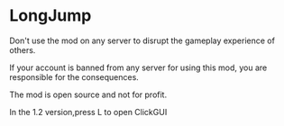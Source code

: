 # LongJump

Don't use the mod on any server to disrupt the gameplay experience of others.

If your account is banned from any server for using this mod, you are responsible for the consequences.

The mod is open source and not for profit.

In the 1.2 version,press L to open ClickGUI
